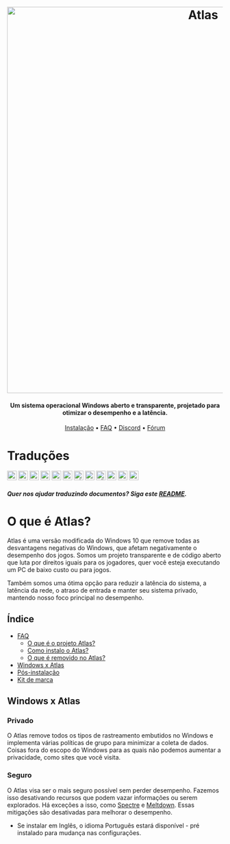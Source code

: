 <h1 align="center">
   <br>
   <a href="http://atlasos.net"><img src="https://i.imgur.com/xV08gIt.png" alt="Atlas" width="900"></a>
</h1>
<h4 align="center">Um sistema operacional Windows aberto e transparente, projetado para otimizar o desempenho e a latência.</h4>

<p align="center">
   <a href="https://github.com/Atlas-OS/Atlas/wiki/2.-Installing">Instalação</a>
   •
   <a href="https://github.com/Atlas-OS/Atlas/wiki/1.-FAQ#contents">FAQ</a>
   •
   <a href="https://discord.com/servers/atlas-795710270000332800" target="_blank">Discord</a>
   •
   <a href="https://forum.atlasos.net">Fórum</a>
</p>

# Traduções

<kbd>[<img title="中文（简体）" alt="中文（简体）" src="https://cdn.staticaly.com/gh/hjnilsson/country-flags/master/svg/cn.svg" width="22">](https://github.com/Atlas-OS/Atlas/blob/main/translations/README_zh_CN.md)</kbd>
<kbd>[<img title="Française" alt="Française" src="https://cdn.staticaly.com/gh/hjnilsson/country-flags/master/svg/fr.svg" width="22" >](https://github.com/Atlas-OS/Atlas/blob/main/translations/README_fr_FR.md)</kbd>
<kbd>[<img title="Bahasa Indonésia" alt="Bahasa Indonésia" src="https://cdn.staticaly.com/gh/hjnilsson/country-flags/master/svg/id.svg" width=" 22">](https://github.com/Atlas-OS/Atlas/blob/main/translations/README_id_ID.md)</kbd>
<kbd>[<img title="Tagalog" alt="Tagalog" src="https://cdn.staticaly.com/gh/hjnilsson/country-flags/master/svg/ph.svg" width="22" >](https://github.com/Atlas-OS/Atlas/blob/main/translations/README_ph_PH.md)</kbd>
<kbd>[<img title="Polski" alt="Polski" src="https://cdn.staticaly.com/gh/hjnilsson/country-flags/master/svg/pl.svg" width="22" >](https://github.com/Atlas-OS/Atlas/blob/main/translations/README_pl_PL.md)</kbd>
<kbd>[<img title="Русский" alt="Русский" src="https://cdn.staticaly.com/gh/hjnilsson/country-flags/master/svg/ru.svg" width="22" >](https://github.com/Atlas-OS/Atlas/blob/main/translations/README_ru_RU.md)</kbd>
<kbd>[<img title="Tiếng Việt" alt="Tiếng Việt" src="https://cdn.staticaly.com/gh/hjnilsson/country-flags/master/svg/vn.svg" width=" 22">](https://github.com/Atlas-OS/Atlas/blob/main/translations/README_vi_VN.md)</kbd>
<kbd>[<img title="Deutsch" alt="Deutsch" src="https://cdn.staticaly.com/gh/hjnilsson/country-flags/master/svg/de.svg" width="22" >](https://github.com/Atlas-OS/Atlas/blob/main/translations/README_de_DE.md)</kbd>
<kbd>[<img title="Türkçe" alt="Türkçe" src="https://cdn.staticaly.com/gh/hjnilsson/country-flags/master/svg/tr.svg" width="22" >](https://github.com/Atlas-OS/Atlas/blob/main/translations/README_tr_TR.md)</kbd>
<kbd>[<img title="Українська" alt="Українська" src="https://cdn.staticaly.com/gh/hjnilsson/country-flags/master/svg/ua.svg" width="22" >](https://github.com/Atlas-OS/Atlas/blob/main/translations/README_ua_UA.md)</kbd>
<kbd>[<img title="'Merican" alt="'Merican" src="https://cdn.staticaly.com/gh/hjnilsson/country-flags/master/svg/us.svg" width=" 22">](https://github.com/Atlas-OS/Atlas/blob/main/translations/README_en_US.md)</kbd>
<kbd>[<img title="'Brazillian" alt="Bri'ish" src="https://upload.wikimedia.org/wikipedia/commons/thumb/0/05/Flag_of_Brazil.svg/800px-Flag_of_Brazil. svg.png" width="22">](https://github.com/Atlas-OS/Atlas/blob/main/translations/README_en_GB.md)</kbd>

#### _Quer nos ajudar traduzindo documentos? Siga este [README](translations/README.md)._

# O que é Atlas?

Atlas é uma versão modificada do Windows 10 que remove todas as desvantagens negativas do Windows, que afetam negativamente o desempenho dos jogos. Somos um projeto transparente e de código aberto que luta por direitos iguais para os jogadores, quer você esteja executando um PC de baixo custo ou para jogos.

Também somos uma ótima opção para reduzir a latência do sistema, a latência da rede, o atraso de entrada e manter seu sistema privado, mantendo nosso foco principal no desempenho.

## Índice

- [FAQ](https://github.com/Atlas-OS/Atlas/wiki/1.-FAQ)
   - [O que é o projeto Atlas?](https://github.com/Atlas-OS/Atlas/wiki/1.-FAQ#11-what-is-the-atlas-project)
   - [Como instalo o Atlas?](https://github.com/Atlas-OS/Atlas/wiki/1.-FAQ#12-how-do-i-install-atlas-os)
   - [O que é removido no Atlas?](https://github.com/Atlas-OS/Atlas/wiki/1.-FAQ#13-whats-removed-in-atlas-os)
- <a href="#windows-vs-atlas">Windows x Atlas</a>
- [Pós-instalação](https://github.com/Atlas-OS/Atlas/wiki/3.-Post-Install)
- [Kit de marca](https://raw.githubusercontent.com/Atlas-OS/Atlas/main/img/brand-kit.zip)

## Windows x Atlas

### **Privado**

O Atlas remove todos os tipos de rastreamento embutidos no Windows e implementa várias políticas de grupo para minimizar a coleta de dados. Coisas fora do escopo do Windows para as quais não podemos aumentar a privacidade, como sites que você visita.

### **Seguro**

O Atlas visa ser o mais seguro possível sem perder desempenho. Fazemos isso desativando recursos que podem vazar informações ou serem explorados. Há exceções a isso, como [Spectre](https://spectreattack.com/spectre.pdf) e [Meltdown](https://meltdownattack.com/meltdown.pdf). Essas mitigações são desativadas para melhorar o desempenho.
+ Se instalar em Inglês, o idioma Português estará disponível - pré instalado para mudança nas configurações.
